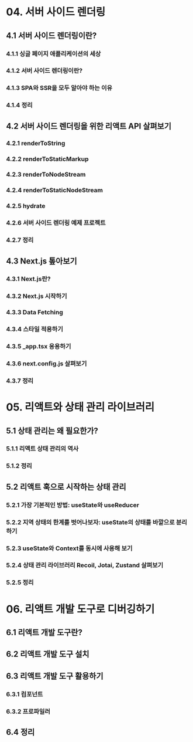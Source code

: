 # 04. 서버 사이드 렌더링
## 4.1 서버 사이드 렌더링이란?
### 4.1.1 싱글 페이지 애플리케이션의 세상
### 4.1.2 서버 사이드 렌더링이란?
### 4.1.3 SPA와 SSR을 모두 알아야 하는 이유
### 4.1.4 정리
## 4.2 서버 사이드 렌더링을 위한 리액트 API 살펴보기
### 4.2.1 renderToString
### 4.2.2 renderToStaticMarkup
### 4.2.3 renderToNodeStream
### 4.2.4 renderToStaticNodeStream
### 4.2.5 hydrate
### 4.2.6 서버 사이드 렌더링 예제 프로젝트
### 4.2.7 정리
## 4.3 Next.js 톺아보기
### 4.3.1 Next.js란?
### 4.3.2 Next.js 시작하기
### 4.3.3 Data Fetching
### 4.3.4 스타일 적용하기
### 4.3.5 _app.tsx 응용하기
### 4.3.6 next.config.js 살펴보기
### 4.3.7 정리

# 05. 리액트와 상태 관리 라이브러리
## 5.1 상태 관리는 왜 필요한가?
### 5.1.1 리액트 상태 관리의 역사
### 5.1.2 정리
## 5.2 리액트 훅으로 시작하는 상태 관리
### 5.2.1 가장 기본적인 방법: useState와 useReducer
### 5.2.2 지역 상태의 한계를 벗어나보자: useState의 상태를 바깥으로 분리하기
### 5.2.3 useState와 Context를 동시에 사용해 보기
### 5.2.4 상태 관리 라이브러리 Recoil, Jotai, Zustand 살펴보기
### 5.2.5 정리

# 06. 리액트 개발 도구로 디버깅하기
## 6.1 리액트 개발 도구란?
## 6.2 리액트 개발 도구 설치
## 6.3 리액트 개발 도구 활용하기
### 6.3.1 컴포넌트
### 6.3.2 프로파일러
## 6.4 정리
